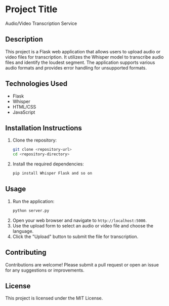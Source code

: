 # Project Title
Audio/Video Transcription Service

## Description
This project is a Flask web application that allows users to upload audio or video files for transcription. It utilizes the Whisper model to transcribe audio files and identify the loudest segment. The application supports various audio formats and provides error handling for unsupported formats.

## Technologies Used
- Flask
- Whisper
- HTML/CSS
- JavaScript

## Installation Instructions
1. Clone the repository:
   ```bash
   git clone <repository-url>
   cd <repository-directory>
   ```
2. Install the required dependencies:
   ```bash
   pip install Whisper Flask and so on 
   ```

## Usage
1. Run the application:
   ```bash
   python server.py
   ```
2. Open your web browser and navigate to `http://localhost:5000`.
3. Use the upload form to select an audio or video file and choose the language.
4. Click the "Upload" button to submit the file for transcription.

## Contributing
Contributions are welcome! Please submit a pull request or open an issue for any suggestions or improvements.

## License
This project is licensed under the MIT License.
